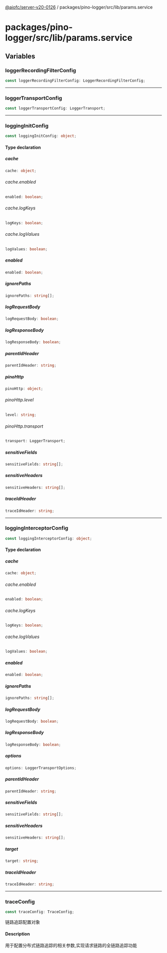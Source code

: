 [@aiofc/server-v20-0126](../../../../../index.md) / packages/pino-logger/src/lib/params.service

# packages/pino-logger/src/lib/params.service

## Variables

### loggerRecordingFilterConfig

```ts
const loggerRecordingFilterConfig: LoggerRecordingFilterConfig;
```

***

### loggerTransportConfig

```ts
const loggerTransportConfig: LoggerTransport;
```

***

### loggingInitConfig

```ts
const loggingInitConfig: object;
```

#### Type declaration

##### cache

```ts
cache: object;
```

###### cache.enabled

```ts
enabled: boolean;
```

###### cache.logKeys

```ts
logKeys: boolean;
```

###### cache.logValues

```ts
logValues: boolean;
```

##### enabled

```ts
enabled: boolean;
```

##### ignorePaths

```ts
ignorePaths: string[];
```

##### logRequestBody

```ts
logRequestBody: boolean;
```

##### logResponseBody

```ts
logResponseBody: boolean;
```

##### parentIdHeader

```ts
parentIdHeader: string;
```

##### pinoHttp

```ts
pinoHttp: object;
```

###### pinoHttp.level

```ts
level: string;
```

###### pinoHttp.transport

```ts
transport: LoggerTransport;
```

##### sensitiveFields

```ts
sensitiveFields: string[];
```

##### sensitiveHeaders

```ts
sensitiveHeaders: string[];
```

##### traceIdHeader

```ts
traceIdHeader: string;
```

***

### loggingInterceptorConfig

```ts
const loggingInterceptorConfig: object;
```

#### Type declaration

##### cache

```ts
cache: object;
```

###### cache.enabled

```ts
enabled: boolean;
```

###### cache.logKeys

```ts
logKeys: boolean;
```

###### cache.logValues

```ts
logValues: boolean;
```

##### enabled

```ts
enabled: boolean;
```

##### ignorePaths

```ts
ignorePaths: string[];
```

##### logRequestBody

```ts
logRequestBody: boolean;
```

##### logResponseBody

```ts
logResponseBody: boolean;
```

##### options

```ts
options: LoggerTransportOptions;
```

##### parentIdHeader

```ts
parentIdHeader: string;
```

##### sensitiveFields

```ts
sensitiveFields: string[];
```

##### sensitiveHeaders

```ts
sensitiveHeaders: string[];
```

##### target

```ts
target: string;
```

##### traceIdHeader

```ts
traceIdHeader: string;
```

***

### traceConfig

```ts
const traceConfig: TraceConfig;
```

链路追踪配置对象

#### Description

用于配置分布式链路追踪的相关参数,实现请求链路的全链路追踪功能
